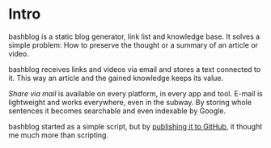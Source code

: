 # Intro

bashblog is a static blog generator, link list and knowledge base. It solves a simple problem: How to preserve the thought or a summary of an article or video. 

bashblog receives links and videos via email and stores a text connected to it. This way an article and the gained knowledge keeps its value.

*Share via mail* is available on every platform, in every app and tool. E-mail is lightweight and works everywhere, even in the subway. By storing whole sentences it becomes searchable and even indexable by Google.

bashblog started as a simple script, but by [publishing it to GitHub](https://github.com/6uhrmittag/bashblog), it thought me much more than scripting.

